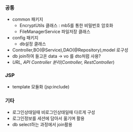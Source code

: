 ### 공통

- common 패키지
    - EncryptUtils 클래스 : mb5를 통한 비밀번호 암호화
    - FileManagerService 파일저장 클래스
- config 패키지
    - db설정 클래스
- Controller,BO(@Service),DAO(@Repository),model 로구성
- db join하여 들고온 data → vo 를 dto처럼 사용?
- *URL, API Controller 분리(Controller, RestControlle*r)

### JSP

- template 모듈화 (jsp:include)

### 기타

- 로그인상태일때 비로그인상태일때 다르게 구성
- 로그인정보를 세션에 담아서 옮기며 활용
- db select하는 과정에서 join활용
